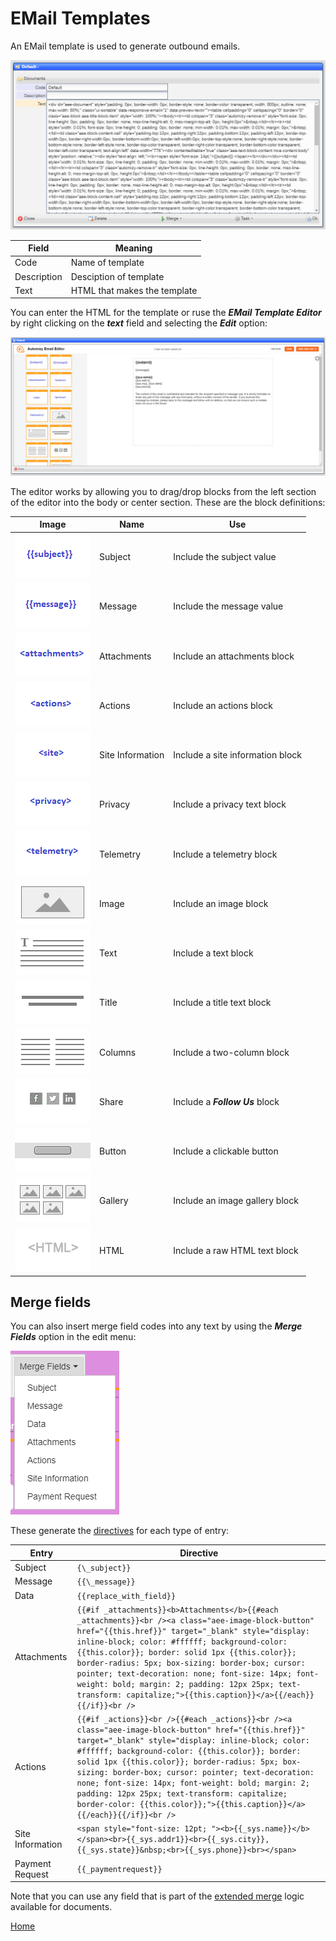 # EMail Templates

An EMail template is used to generate outbound emails.

![image](images/EMT1.png)

|Field|Meaning|
|-|-|
|Code|Name of template|
|Description|Desciption of template|
|Text|HTML that makes the template|

You can enter the HTML for the template or ruse the ***EMail Template Editor*** by right clicking on the ***text*** field and selecting the ***Edit*** option:

![image](images/EMT2.png)

The editor works by allowing you to drag/drop blocks from the left section of the editor into the body or center section.
These are the block definitions:

|Image|Name|Use|
|-|-|-|
|![image](../UI.QX/viewers/automizy/images/blocks/subject.gif)|Subject|Include the subject value|
|![image](../UI.QX/viewers/automizy/images/blocks/message.gif)|Message|Include the message value|
|![image](../UI.QX/viewers/automizy/images/blocks/attachments.gif)|Attachments|Include an attachments block|
|![image](../UI.QX/viewers/automizy/images/blocks/actions.gif)|Actions|Include an actions block|
|![image](../UI.QX/viewers/automizy/images/blocks/siteinfo.gif)|Site Information|Include a site information block|
|![image](../UI.QX/viewers/automizy/images/blocks/privacy.gif)|Privacy|Include a privacy text block|
|![image](../UI.QX/viewers/automizy/images/blocks/telemetry.gif)|Telemetry|Include a telemetry block|
|![image](../UI.QX/viewers/automizy/images/blocks/image.gif)|Image|Include an image block|
|![image](../UI.QX/viewers/automizy/images/blocks/text.gif)|Text|Include a text block|
|![image](../UI.QX/viewers/automizy/images/blocks/title.gif)|Title|Include a title text block|
|![image](../UI.QX/viewers/automizy/images/blocks/columns.gif)|Columns|Include a two-column block|
|![image](../UI.QX/viewers/automizy/images/blocks/share.gif)|Share|Include a ***Follow Us*** block|
|![image](../UI.QX/viewers/automizy/images/blocks/button.gif)|Button|Include a clickable button|
|![image](../UI.QX/viewers/automizy/images/blocks/gallery.gif)|Gallery|Include an image gallery block|
|![image](../UI.QX/viewers/automizy/images/blocks/html.gif)|HTML|Include a raw HTML text block|

## Merge fields

You can also insert merge field codes into any text by using the ***Merge Fields*** option in the edit menu:

![image](images/EMT3.png)

These generate the [directives](README_LE.md) for each type of entry:

|Entry|Directive|
|-|-|
|Subject|```{\_subject}}```|
|Message|```{{\_message}}```|
|Data|```{{replace_with_field}}```|
|Attachments|```{{#if _attachments}}<b>Attachments</b>{{#each _attachments}}<br /><a class="aee-image-block-button" href="{{this.href}}" target="_blank" style="display: inline-block; color: #ffffff; background-color: {{this.color}}; border: solid 1px {{this.color}}; border-radius: 5px; box-sizing: border-box; cursor: pointer; text-decoration: none; font-size: 14px; font-weight: bold; margin: 2; padding: 12px 25px; text-transform: capitalize;">{{this.caption}}</a>{{/each}}{{/if}}<br />```|
|Actions|```{{#if _actions}}<br />{{#each _actions}}<br /><a class="aee-image-block-button" href="{{this.href}}" target="_blank" style="display: inline-block; color: #ffffff; background-color: {{this.color}}; border: solid 1px {{this.color}}; border-radius: 5px; box-sizing: border-box; cursor: pointer; text-decoration: none; font-size: 14px; font-weight: bold; margin: 2; padding: 12px 25px; text-transform: capitalize; border-color: {{this.color}};">{{this.caption}}</a>{{/each}}{{/if}}<br />```|
|Site Information|```<span style="font-size: 12pt; "><b>{{_sys.name}}</b></span><br>{{_sys.addr1}}<br>{{_sys.city}}, {{_sys.state}}&nbsp;<br>{{_sys.phone}}<br></span>```|
|Payment Request|```{{_paymentrequest}}```|

Note that you can use any field that is part of the [extended merge](EADME_T_MERGE.md) logic available for documents.


[Home](../README.md)
